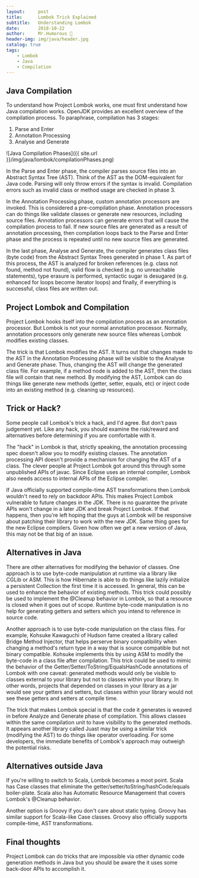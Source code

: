 ```yaml
---
layout:     post
title:      Lombok Trick Explained
subtitle:   Understanding Lombok
date:       2018-10-22
author:     Mr.Humorous 🥘
header-img: img/java/header.jpg
catalog: true
tags:
    - Lombok
    - Java
    - Compilation
---
```


## Java Compilation
To understand how Project Lombok works, one must first understand how Java compilation works. OpenJDK provides an excellent overview of the compilation process. To paraphrase, compilation has 3 stages:
1. Parse and Enter
2. Annotation Processing
3. Analyse and Generate

![Java Compilation Phases]({{ site.url }}/img/java/lombok/compilationPhases.png)

In the Parse and Enter phase, the compiler parses source files into an Abstract Syntax Tree (AST). Think of the AST as the DOM-equivalent for Java code. Parsing will only throw errors if the syntax is invalid. Compilation errors such as invalid class or method usage are checked in phase 3.

In the Annotation Processing phase, custom annotation processors are invoked. This is considered a pre-compilation phase. Annotation processors can do things like validate classes or generate new resources, including source files. Annotation processors can generate errors that will cause the compilation process to fail. If new source files are generated as a result of annotation processing, then compilation loops back to the Parse and Enter phase and the process is repeated until no new source files are generated.

In the last phase, Analyse and Generate, the compiler generates class files (byte code) from the Abstract Syntax Trees generated in phase 1. As part of this process, the AST is analyzed for broken references (e.g. class not found, method not found), valid flow is checked (e.g. no unreachable statements), type erasure is performed, syntactic sugar is desugared (e.g. enhanced for loops become iterator loops) and finally, if everything is successful, class files are written out.

## Project Lombok and Compilation
Project Lombok hooks itself into the compilation process as an annotation processor. But Lombok is not your normal annotation processor. Normally, annotation processors only generate new source files whereas Lombok modifies existing classes.

The trick is that Lombok modifies the AST. It turns out that changes made to the AST in the Annotation Processing phase will be visible to the Analyse and Generate phase. Thus, changing the AST will change the generated class file. For example, if a method node is added to the AST, then the class file will contain that new method. By modifying the AST, Lombok can do things like generate new methods (getter, setter, equals, etc) or inject code into an existing method (e.g. cleaning up resources).

## Trick or Hack?
Some people call Lombok's trick a hack, and I'd agree. But don't pass judgement yet. Like any hack, you should examine the risk/reward and alternatives before determining if you are comfortable with it.

The "hack" in Lombok is that, strictly speaking, the annotation processing spec doesn't allow you to modify existing classes. The annotation processing API doesn't provide a mechanism for changing the AST of a class. The clever people at Project Lombok got around this through some unpublished APIs of javac. Since Eclipse uses an internal compiler, Lombok also needs access to internal APIs of the Eclipse compiler.

If Java officially supported compile-time AST transformations then Lombok wouldn't need to rely on backdoor APIs. This makes Project Lombok vulnerable to future changes in the JDK. There is no guarantee the private APIs won't change in a later JDK and break Project Lombok. If that happens, then you're left hoping that the guys at Lombok will be responsive about patching their library to work with the new JDK. Same thing goes for the new Eclipse compilers. Given how often we get a new version of Java, this may not be that big of an issue.

## Alternatives in Java
There are other alternatives for modifying the behavior of classes. One approach is to use byte-code manipulation at runtime via a library like CGLib or ASM. This is how Hibernate is able to do things like lazily initialize a persistent Collection the first time it is accessed. In general, this can be used to enhance the behavior of existing methods. This trick could possibly be used to implement the @Cleanup behavior in Lombok, so that a resource is closed when it goes out of scope. Runtime byte-code manipulation is no help for generating getters and setters which you intend to reference in source code.

Another approach is to use byte-code manipulation on the class files. For example, Kohsuke Kawaguchi of Hudson fame created a library called Bridge Method Injector, that helps perserve binary compatibility when changing a method's return type in a way that is source compatible but not binary compatible. Kohsuke implements this by using ASM to modify the byte-code in a class file after compilation. This trick could be used to mimic the behavior of the Getter/Setter/ToString/EqualsHashCode annotations of Lombok with one caveat: generated methods would only be visible to classes external to your library but not to classes within your library. In other words, projects that depended on classes in your library as a jar would see your getters and setters, but classes within your library would not see these getters and setters at compile time.

The trick that makes Lombok special is that the code it generates is weaved in before Analyze and Generate phase of compilation. This allows classes within the same compilation unit to have visibility to the generated methods. It appears another library called Juast may be using a similar trick (modifying the AST) to do things like operator overloading. For some developers, the immediate benefits of Lombok's approach may outweigh the potential risks.

## Alternatives outside Java
If you're willing to switch to Scala, Lombok becomes a moot point. Scala has Case classes that eliminate the getter/setter/toString/hashCode/equals boiler-plate. Scala also has Automatic Resource Management that covers Lombok's @Cleanup behavior.

Another option is Groovy if you don't care about static typing. Groovy has similar support for Scala-like Case classes. Groovy also officially supports compile-time, AST transformations.

## Final thoughts
Project Lombok can do tricks that are impossible via other dynamic code generation methods in Java but you should be aware the it uses some back-door APIs to accomplish it.
